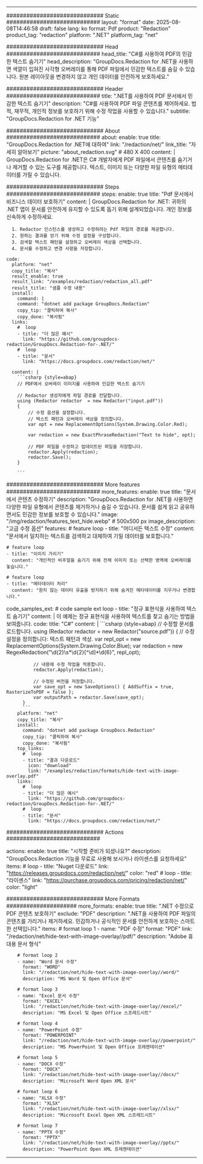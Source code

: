 
---
############################# Static ############################
layout: "format"
date:  2025-08-08T14:46:58
draft: false
lang: ko
format: Pdf
product: "Redaction"
product_tag: "redaction"
platform: ".NET"
platform_tag: "net"

############################# Head ############################
head_title: "C#를 사용하여 PDF의 민감한 텍스트 숨기기"
head_description: "GroupDocs.Redaction for .NET을 사용하면 색깔이 입혀진 사각형 오버레이를 통해 PDF 파일에서 민감한 텍스트를 숨길 수 있습니다. 원본 레이아웃을 변경하지 않고 개인 데이터를 안전하게 보호하세요."

############################# Header ############################
title: ".NET를 사용하여 PDF 문서에서 민감한 텍스트 숨기기" 
description: "C#를 사용하여 PDF 파일 콘텐츠를 제어하세요. 법적, 재무적, 개인적 정보를 보호하기 위해 수정 작업을 사용할 수 있습니다."
subtitle: "GroupDocs.Redaction for .NET 기능" 

############################# About ############################
about:
    enable: true
    title: "GroupDocs.Redaction for .NET에 대하여"
    link: "/redaction/net/"
    link_title: "자세히 알아보기"
    picture: "about_redaction.svg" # 480 X 400
    content: |
       GroupDocs.Redaction for .NET은 C# 개발자에게 PDF 파일에서 콘텐츠를 숨기거나 제거할 수 있는 도구를 제공합니다. 텍스트, 이미지 또는 다양한 파일 유형의 메타데이터를 가릴 수 있습니다.

############################# Steps ############################
steps:
    enable: true
    title: "Pdf 문서에서 비즈니스 데이터 보호하기"
    content: |
      GroupDocs.Redaction for .NET: 귀하의 .NET 앱이 문서를 안전하게 유지할 수 있도록 돕기 위해 설계되었습니다. 개인 정보를 신속하게 수정하세요.
      
      1. Redactor 인스턴스를 생성하고 수정하려는 Pdf 파일의 경로를 제공합니다.
      2. 원하는 결과를 얻기 위해 수정 설정을 구성합니다.
      3. 검색할 텍스트 패턴을 설정하고 오버레이 색상을 선택합니다.
      4. 문서를 수정하고 변경 사항을 저장합니다.
   
    code:
      platform: "net"
      copy_title: "복사"
      result_enable: true
      result_link: "/examples/redaction/redaction_all.pdf"
      result_title: "샘플 수정 내용"
      install:
        command: |
        command: "dotnet add package GroupDocs.Redaction"
        copy_tip: "클릭하여 복사"
        copy_done: "복사됨"
      links:
        #  loop
        - title: "더 많은 예시"
          link: "https://github.com/groupdocs-redaction/GroupDocs.Redaction-for-.NET/"
        #  loop
        - title: "문서"
          link: "https://docs.groupdocs.com/redaction/net/"
          
      content: |
        ```csharp {style=abap}
        // PDF에서 오버레이 이미지를 사용하여 민감한 텍스트 숨기기

        // Redactor 생성자에게 파일 경로를 전달합니다.
        using (Redactor redactor  = new Redactor("input.pdf"))
        {
            // 수정 옵션을 설정합니다.
            // 텍스트 패턴과 오버레이 색상을 정의합니다.
            var opt = new ReplacementOptions(System.Drawing.Color.Red);
            
            var redaction = new ExactPhraseRedaction("Text to hide", opt);

            // PDF 파일을 수정하고 업데이트된 파일을 저장합니다.
            redactor.Apply(redaction);
            redactor.Save();
        }
        
        ```            


############################# More features ############################
more_features:
  enable: true
  title: "문서에서 콘텐츠 수정하기"
  description: "GroupDocs.Redaction for .NET을 사용하면 다양한 파일 유형에서 콘텐츠를 제거하거나 숨길 수 있습니다. 문서를 쉽게 읽고 공유하면서도 민감한 정보를 보호할 수 있습니다."
  image: "/img/redaction/features_text_hide.webp" # 500x500 px
  image_description: "고급 수정 옵션"
  features:
    # feature loop
    - title: "어디서든 텍스트 수정"
      content: "문서에서 일치하는 텍스트를 검색하고 대체하여 기밀 데이터를 보호합니다."

    # feature loop
    - title: "이미지 가리기"
      content: "개인적인 비주얼을 숨기기 위해 전체 이미지 또는 선택한 영역에 오버레이를 놓습니다."

    # feature loop
    - title: "메타데이터 처리"
      content: "원치 않는 데이터 유출을 방지하기 위해 숨겨진 메타데이터를 지우거나 변경합니다."
      
  code_samples_ext:
    # code sample ext loop
    - title: "정규 표현식을 사용하여 텍스트 숨기기"
      content: |
        이 예제는 정규 표현식을 사용하여 텍스트를 찾고 숨기는 방법을 보여줍니다.
      code:
        title: "C#"
        content: |
          ```csharp {style=abap}
          //  수정할 문서를 로드합니다.
          using (Redactor redactor  = new Redactor("source.pdf"))
          {
              // 수정 설정을 정의합니다: 텍스트 패턴과 색상.
              var repl_opt = new ReplacementOptions(System.Drawing.Color.Blue);
              var redaction = new RegexRedaction("\\d{2}\\s*\\d{2}[^\\d]*\\d{6}", repl_opt);

              // 내용에 수정 작업을 적용합니다.
              redactor.Apply(redaction);

              // 수정된 버전을 저장합니다.
              var save_opt = new SaveOptions() { AddSuffix = true, RasterizeToPDF = false };
              var outputPath = redactor.Save(save_opt);
          }
          ```
        platform: "net"
        copy_title: "복사"
        install:
          command: "dotnet add package GroupDocs.Redaction"
          copy_tip: "클릭하여 복사"
          copy_done: "복사됨"
        top_links:
          #  loop
          - title: "결과 다운로드"
            icon: "download"
            link: "/examples/redaction/formats/hide-text-with-image-overlay.pdf"
        links:
          #  loop
          - title: "더 많은 예시"
            link: "https://github.com/groupdocs-redaction/GroupDocs.Redaction-for-.NET/"
          #  loop
          - title: "문서"
            link: "https://docs.groupdocs.com/redaction/net/"


############################# Actions ############################

actions:
  enable: true
  title: "시작할 준비가 되셨나요?"
  description: "GroupDocs.Redaction 기능을 무료로 사용해 보시거나 라이센스를 요청하세요"
  items:
    #  loop
    - title: "Nuget 다운로드"
      link: "https://releases.groupdocs.com/redaction/net/"
      color: "red"
        #  loop
    - title: "라이센스"
      link: "https://purchase.groupdocs.com/pricing/redaction/net/"
      color: "light"


############################# More Formats #####################
more_formats:
    enable: true
    title: ".NET 수정으로 PDF 콘텐츠 보호하기"
    exclude: "PDF"
    description: ".NET을 사용하여 PDF 파일의 콘텐츠를 가리거나 제거하세요. 민감하거나 공식적인 문서를 안전하게 보호하는 스마트한 선택입니다."
    items: 
        # format loop 1
        - name: "PDF 수정"
          format: "PDF"
          link: "/redaction/net/hide-text-with-image-overlay//pdf/"
          description: "Adobe 휴대용 문서 형식"

        # format loop 2
        - name: "Word 문서 수정"
          format: "WORD"
          link: "/redaction/net/hide-text-with-image-overlay//word/"
          description: "MS Word 및 Open Office 문서"
          
        # format loop 3
        - name: "Excel 문서 수정"
          format: "EXCEL"
          link: "/redaction/net/hide-text-with-image-overlay//excel/"
          description: "MS Excel 및 Open Office 스프레드시트"

        # format loop 4
        - name: "PowerPoint 수정"
          format: "POWERPOINT"
          link: "/redaction/net/hide-text-with-image-overlay//powerpoint/"
          description: "MS PowerPoint 및 Open Office 프레젠테이션"

        # format loop 5
        - name: "DOCX 수정"
          format: "DOCX"
          link: "/redaction/net/hide-text-with-image-overlay//docx/"
          description: "Microsoft Word Open XML 문서"
          
        # format loop 6
        - name: "XLSX 수정"
          format: "XLSX"
          link: "/redaction/net/hide-text-with-image-overlay//xlsx/"
          description: "Microsoft Excel Open XML 스프레드시트"
          
        # format loop 7
        - name: "PPTX 수정"
          format: "PPTX"
          link: "/redaction/net/hide-text-with-image-overlay//pptx/"
          description: "PowerPoint Open XML 프레젠테이션"


---